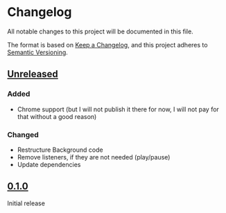 # Changelog
All notable changes to this project will be documented in this file.

The format is based on [Keep a Changelog](https://keepachangelog.com/en/1.0.0/),
and this project adheres to [Semantic Versioning](https://semver.org/spec/v2.0.0.html).

## [Unreleased]
### Added
- Chrome support (but I will not publish it there for now, I will not pay for that without a good reason)

### Changed
- Restructure Background code
- Remove listeners, if they are not needed (play/pause)
- Update dependencies

## [0.1.0]
Initial release

[Unreleased]: https://github.com/NicoVIII/url-rotation-browser-extension/compare/v0.1.0...HEAD
[0.1.0]: https://github.com/NicoVIII/url-rotation-browser-extension/releases/tag/v0.1.0
